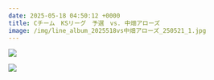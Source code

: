 ```yaml
---
date: 2025-05-18 04:50:12 +0000
title: Cチーム　KSリーグ　予選　vs. 中畑アローズ
image: /img/line_album_2025518vs中畑アローズ_250521_1.jpg
---
```

![](/img/line_album_2025518vs中畑アローズ_250521_2.jpg)

![](/img/line_album_2025518vs中畑アローズ_250521_3.jpg)
